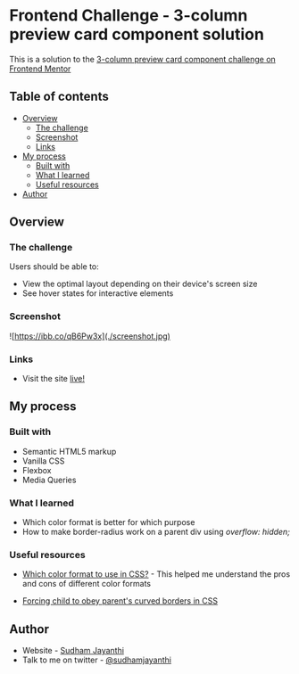 # Frontend Challenge - 3-column preview card component solution

This is a solution to the [3-column preview card component challenge on Frontend Mentor](https://www.frontendmentor.io/challenges/3column-preview-card-component-pH92eAR2-)

## Table of contents

- [Overview](#overview)
  - [The challenge](#the-challenge)
  - [Screenshot](#screenshot)
  - [Links](#links)
- [My process](#my-process)
  - [Built with](#built-with)
  - [What I learned](#what-i-learned)
  - [Useful resources](#useful-resources)
- [Author](#author)


## Overview

### The challenge

Users should be able to:

- View the optimal layout depending on their device's screen size
- See hover states for interactive elements

### Screenshot

![https://ibb.co/qB6Pw3x](./screenshot.jpg)

### Links

- Visit the site [live!](https://csb-j753m.netlify.app/)

## My process

### Built with

- Semantic HTML5 markup
- Vanilla CSS
- Flexbox
- Media Queries

### What I learned

- Which color format is better for which purpose
- How to make border-radius work on a parent div using *overflow: hidden;*

### Useful resources

- [Which color format to use in CSS?](https://stackoverflow.com/questions/26059228/css-hsl-or-rgba-colors) - This helped me understand the pros and cons of different color formats

- [Forcing child to obey parent's curved borders in CSS](https://stackoverflow.com/questions/3714862/forcing-child-to-obey-parents-curved-borders-in-css/3724210)

## Author

- Website - [Sudham Jayanthi](https://sudham.tk)
- Talk to me on twitter - [@sudhamjayanthi](https://www.twitter.com/sudhamjayanthi)


